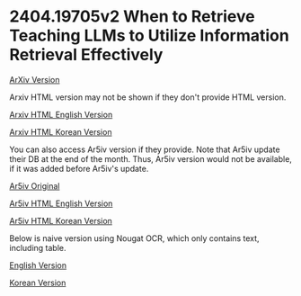 # 2404.19705v2 When to Retrieve Teaching LLMs to Utilize Information Retrieval Effectively

[ArXiv Version](https://arxiv.org/abs/2404.19705v2)

Arxiv HTML version may not be shown if they don't provide HTML version.

[Arxiv HTML English Version](https://raw.githack.com/kh-kim/arxiv-translator/master/papers/2404.19705v2/paper.raw.en.html)

[Arxiv HTML Korean Version](https://raw.githack.com/kh-kim/arxiv-translator/master/papers/2404.19705v2/paper.raw.ko.html)

You can also access Ar5iv version if they provide.
Note that Ar5iv update their DB at the end of the month.
Thus, Ar5iv version would not be available, if it was added before Ar5iv's update.

[Ar5iv Original](https://ar5iv.org/abs/2404.19705v2)

[Ar5iv HTML English Version](https://raw.githack.com/kh-kim/arxiv-translator/master/papers/2404.19705v2/paper.ar5iv.en.html)

[Ar5iv HTML Korean Version](https://raw.githack.com/kh-kim/arxiv-translator/master/papers/2404.19705v2/paper.ar5iv.ko.html)

Below is naive version using Nougat OCR, which only contains text, including table.

[English Version](https://raw.githack.com/kh-kim/arxiv-translator/master/papers/2404.19705v2/paper.en.html)

[Korean Version](https://raw.githack.com/kh-kim/arxiv-translator/master/papers/2404.19705v2/paper.ko.html)